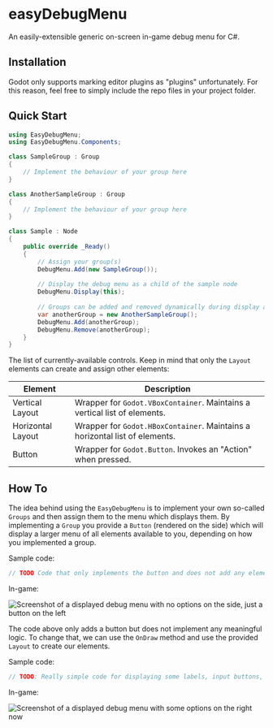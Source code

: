# easyDebugMenu

An easily-extensible generic on-screen in-game debug menu for C#.

## Installation

Godot only supports marking editor plugins as "plugins" unfortunately. For this reason, feel free to simply include the repo files in your project folder.

## Quick Start

```csharp
using EasyDebugMenu;
using EasyDebugMenu.Components;

class SampleGroup : Group
{
	// Implement the behaviour of your group here
}

class AnotherSampleGroup : Group
{
	// Implement the behaviour of your group here
}

class Sample : Node
{
	public override _Ready()
	{
		// Assign your group(s)
		DebugMenu.Add(new SampleGroup());
		
		// Display the debug menu as a child of the sample node
		DebugMenu.Display(this);
		
		// Groups can be added and removed dynamically during display as well
		var anotherGroup = new AnotherSampleGroup();
		DebugMenu.Add(anotherGroup);
		DebugMenu.Remove(anotherGroup);
	}
}
```

The list of currently-available controls. Keep in mind that only the `Layout` elements can create and assign other elements:

| Element           | Description                                                                 |
|-------------------|-----------------------------------------------------------------------------|
| Vertical Layout   | Wrapper for `Godot.VBoxContainer`. Maintains a vertical list of elements.   |
| Horizontal Layout | Wrapper for `Godot.HBoxContainer`. Maintains a horizontal list of elements. |
| Button            | Wrapper for `Godot.Button`. Invokes an "Action" when pressed.               |

## How To

The idea behind using the `EasyDebugMenu` is to implement your own so-called `Groups` and then assign them to the menu which displays them. By implementing a `Group` you provide a `Button` (rendered on the side) which will display a larger menu of all elements available to you, depending on how you implemented a group.

Sample code:

```csharp
// TODO Code that only implements the button and does not add any elements
```

In-game:

<!--TODO-->
![Screenshot of a displayed debug menu with no options on the side, just a button on the left]()

The code above only adds a button but does not implement any meaningful logic. To change that, we can use the `OnDraw` method and use the provided `Layout` to create our elements.

Sample code:

```csharp
// TODO: Really simple code for displaying some labels, input buttons, whatever
```

In-game:

<!--TODO-->
![Screenshot of a displayed debug menu with some options on the right now]()
